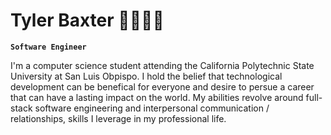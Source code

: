 # Tyler Baxter 🏄‍♂️🏌️‍♂️

**`Software Engineer`**

I'm a computer science student attending the California Polytechnic State University at San Luis Obpispo. I hold the belief that technological development can be benefical for everyone and desire to persue a career that can have a lasting impact on the world. My abilities revolve around full-stack software engineering and interpersonal communication / relationships, skills I leverage in my professional life.



<!--
**baxtertyler/baxtertyler** is a ✨ _special_ ✨ repository because its `README.md` (this file) appears on your GitHub profile.

Here are some ideas to get you started:

- 🔭 I’m currently working on ...
- 🌱 I’m currently learning ...
- 👯 I’m looking to collaborate on ...
- 🤔 I’m looking for help with ...
- 💬 Ask me about ...
- 📫 How to reach me: ...
- 😄 Pronouns: ...
- ⚡ Fun fact: ...
-->
